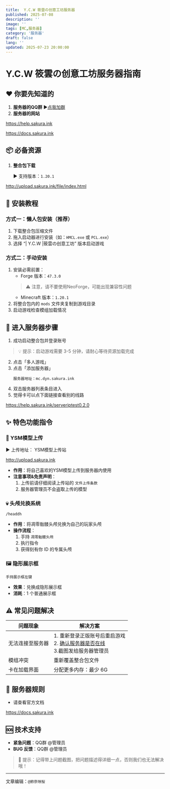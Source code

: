 ```yaml
---
title:  Y.C.W 筱雲の创意工坊服务器
published: 2025-07-08
description: ''
image: ''
tags: [MC,服务器]
category: '服务器'
draft: false 
lang: ''
updated: 2025-07-23 20:00:00
---
```



# Y.C.W 筱雲の创意工坊服务器指南

## ❤️ 你要先知道的
1. **服务器的QQ群**
  ▶[点我加群](https://qm.qq.com/cgi-bin/qm/qr?authKey=WSl0wAzbz2EjQYZJYlx29Me9kPI6NWRijRcmxnEeHqcxwS1Agw3msZx0FjLoqm6b&k=rBo24VVT5QAA2OoYTY3XknVi7LNboVdN&noverify=0)
2. **服务器的网站**

https://help.sakura.ink

https://docs.sakura.ink

## 📦 必备资源
1. **整合包下载**  
   
   ▶ 支持版本：`1.20.1`

http://upload.sakura.ink/file/index.html

## 🔧 安装教程

### 方式一：懒人包安装（推荐）
1. 下载整合包压缩文件  
2. 拖入启动器进行安装（如：`HMCL.exe` 或 `PCL.exe`）  
3. 选择 “| Y.C.W |筱雲の创意工坊” 版本启动游戏  

### 方式二：手动安装
1. 安装必需前置：  
   - Forge 版本：`47.3.0`  
   > ⚠️ 注意，请不要使用NeoForge，可能出现兼容性问题
   - Minecraft 版本：`1.20.1`  
2. 将整合包内的 `mods` 文件夹复制到游戏目录  
3. 启动游戏检查模组加载情况  

## 🚪 进入服务器步骤
1. 成功启动整合包并登录账号  
> 💡 提示：启动游戏需要 3-5 分钟，请耐心等待资源加载完成
2. 点击「多人游戏」  
3. 点击「添加服务器」  
   ```
   服务器地址：mc.dyn.sakura.ink
   ```
4. 双击服务器列表条目进入  
5. 觉得卡可以点下面链接查看别的线路

https://help.sakura.ink/serveriptest0.2.0



## ✨ 特色功能指令

### 👻 YSM模型上传
▶ 上传地址：
YSM模型上传站

http://upload.sakura.ink

- **作用**：将自己喜欢的YSM模型上传到服务器内使用
- **注意事项&免责声明**：  
  1. 上传前请仔细阅读上传站的 `文件上传条款`  
  2. 服务器管理员不会盗取上传的模型   

### 💀 头颅兑换系统
   ```
/headdh
   ```
- **作用**：将凋零骷髅头颅兑换为自己的玩家头颅  
- **操作流程**：  
  1. 手持 `凋零骷髅头颅`  
  2. 执行指令  
  3. 获得刻有你 ID 的专属头颅  

### 🖼️ 隐形展示框
   ```
手持展示框左键
   ```
- **效果**：兑换成隐形展示框  
- **消耗**：1 个普通展示框  

## ⚠️ 常见问题解决

| 问题现象           | 解决方案                                                                 |
|--------------------|--------------------------------------------------------------------------|
| 无法连接至服务器   | 1. 重新登录正版账号后重启游戏<br>2. [确认服务器是否在线](https://help.sakura.ink/serveriptest0.2.0)<br>3.截图发给服务器管理员|
| 模组冲突           | 重新覆盖整合包文件                                                      |
| 卡在加载界面       | 分配更多内存：最少 6G                                                   |

## 📜 服务器规则
- 请查看官方文档

https://docs.sakura.ink

## 🆘 技术支持
- **紧急问题**：QQ群 @管理员  
- **BUG 反馈**：QQ群 @管理员  

> 🌟 提示：记得带上问题截图，把问题描述得详细一点，否则我们也无法解决哦！



 
---

文章编辑：`@鈴奈咲桜`